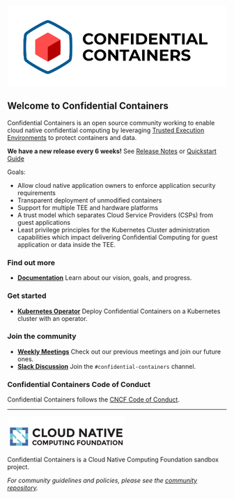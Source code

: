 ![logo](https://github.com/confidential-containers/.github/blob/main/coco_logo.png)

## Welcome to Confidential Containers

Confidential Containers is an open source community working to enable cloud native confidential 
computing by leveraging 
[Trusted Execution Environments](https://en.wikipedia.org/wiki/Trusted_execution_environment) to 
protect containers and data.

**We have a new release every 6 weeks!**
See [Release Notes](https://github.com/confidential-containers/documentation/tree/main/releases)
or [Quickstart Guide](https://github.com/confidential-containers/documentation/blob/main/quickstart.md)

Goals:
- Allow cloud native application owners to enforce application security requirements
- Transparent deployment of unmodified containers
- Support for multiple TEE and hardware platforms
- A trust model which separates Cloud Service Providers (CSPs) from guest applications
- Least privilege principles for the Kubernetes Cluster administration capabilities which impact 
delivering Confidential Computing for guest application or data inside the TEE.

### Find out more
- [**Documentation**](https://github.com/confidential-containers/documentation) Learn about our 
vision, goals, and progress.

### Get started
- [**Kubernetes Operator**](https://github.com/confidential-containers/confidential-containers-operator)
Deploy Confidential Containers on a Kubernetes cluster with an operator.

### Join the community
- [**Weekly Meetings**](https://docs.google.com/document/d/1E3GLCzNgrcigUlgWAZYlgqNTdVwiMwCRTJ0QnJhLZGA/)
Check out our previous meetings and join our future ones.
- [**Slack Discussion**](https://slack.cncf.io ) Join the `#confidential-containers` channel.

### Confidential Containers Code of Conduct
Confidential Containers follows the
[CNCF Code of Conduct](https://github.com/cncf/foundation/blob/master/code-of-conduct.md).

---
![cncf-logo](https://github.com/confidential-containers/.github/blob/main/cncf-logo.png)

Confidential Containers is a Cloud Native Computing Foundation sandbox project.

*For community guidelines and policies, please see the [community repository](https://github.com/confidential-containers/community).*

